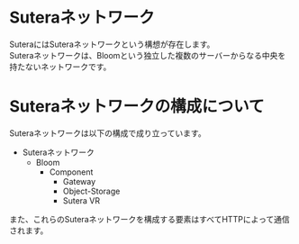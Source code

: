 # Suteraネットワーク 
SuteraにはSuteraネットワークという構想が存在します。  
Suteraネットワークは、Bloomという独立した複数のサーバーからなる中央を持たないネットワークです。

# Suteraネットワークの構成について
Suteraネットワークは以下の構成で成り立っています。  
* Suteraネットワーク
	* Bloom
		* Component
			* Gateway
			* Object-Storage
			* Sutera VR

また、これらのSuteraネットワークを構成する要素はすべてHTTPによって通信されます。
